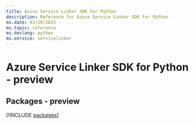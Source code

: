 ```yaml
---
title: Azure Service Linker SDK for Python
description: Reference for Azure Service Linker SDK for Python
ms.date: 03/28/2025
ms.topic: reference
ms.devlang: python
ms.service: servicelinker
---
```

# Azure Service Linker SDK for Python - preview
## Packages - preview
[!INCLUDE [packages](service-linker-index.md)]